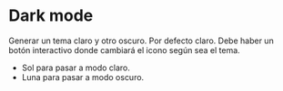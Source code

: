 # Dark mode
Generar un tema claro y otro oscuro. Por defecto claro.
Debe haber un botón interactivo donde cambiará el icono según sea el tema.
- Sol para pasar a modo claro.
- Luna para pasar a modo oscuro.